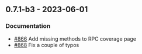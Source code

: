 ## 0.7.1-b3 - 2023-06-01

### Documentation

- [#866](https://github.com/edgarrmondragon/citric/issues/866) Add missing methods to RPC coverage page
- [#868](https://github.com/edgarrmondragon/citric/issues/868) Fix a couple of typos
